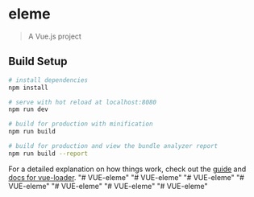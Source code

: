 # eleme

> A Vue.js project

## Build Setup

``` bash
# install dependencies
npm install

# serve with hot reload at localhost:8080
npm run dev

# build for production with minification
npm run build

# build for production and view the bundle analyzer report
npm run build --report
```

For a detailed explanation on how things work, check out the [guide](http://vuejs-templates.github.io/webpack/) and [docs for vue-loader](http://vuejs.github.io/vue-loader).
"# VUE-eleme" 
"# VUE-eleme" 
"# VUE-eleme" 
"# VUE-eleme" 
"# VUE-eleme" 
"# VUE-eleme" 
"# VUE-eleme" 
